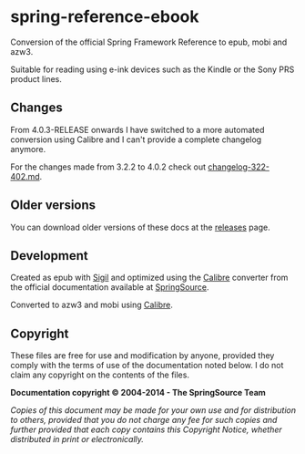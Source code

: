 spring-reference-ebook
======================

Conversion of the official Spring Framework Reference to epub, mobi and azw3.

Suitable for reading using e-ink devices such as the Kindle or the Sony PRS product lines.


## Changes

From 4.0.3-RELEASE onwards I have switched to a more automated conversion using Calibre and I can't provide a complete changelog anymore.

For the changes made from 3.2.2 to 4.0.2 check out [changelog-322-402.md](changelog-322-402.md).

## Older versions

You can download older versions of these docs at the [releases](https://github.com/regueiro/spring-reference-ebook/releases) page.


## Development
Created as epub with [Sigil](http://code.google.com/p/sigil/) and optimized using the [Calibre](http://calibre-ebook.com/) converter from the official documentation available at [SpringSource](http://static.springsource.org/spring/docs/).

Converted to azw3 and mobi using [Calibre](http://calibre-ebook.com/).



## Copyright
These files are free for use and modification by anyone, provided they comply with the terms of use of the documentation noted below. I do not claim any copyright on the contents of the files.

**Documentation copyright &copy; 2004-2014 - The SpringSource Team**

*Copies of this document may be made for your own use and for distribution to others, provided that you do not charge any fee for such copies and further provided that each copy contains this Copyright Notice, whether distributed in print or electronically.*
